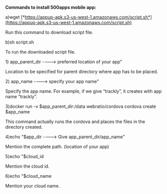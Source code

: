 **Commands to install 500apps mobile app:**

a)wget
[*https://appup-apk.s3-us-west-1.amazonaws.com/script.sh*](https://appup-apk.s3-us-west-1.amazonaws.com/script.sh)

Run this command to download script file.

b)sh script.sh

To run the downloaded script file.

1\) app\_parent\_dir ----&gt; preferred location of your app"

Location to be specified for parent directory where app has to be
placed.

2\) app\_name ----&gt; specify your app name"

Specify the app name. For example, if we give “trackly”, it creates with
app name “trackly”.

3)docker run -v \$app\_parent\_dir:/data webratio/cordova cordova create
\$app\_name

This command actually runs the cordova and places the files in the
directory created.

4)echo "\$app\_dir ----&gt; Give app\_parent\_dir/app\_name"

Mention the complete path. (location of your app)

5)echo "\$cloud\_id

Mention the cloud id.

6)echo "\$cloud\_name

Mention your cloud name.
